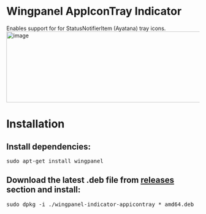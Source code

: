 # Wingpanel AppIconTray Indicator

Enables support for for StatusNotifierItem (Ayatana) tray icons.
<img width="541" height="185" alt="image" src="https://github.com/user-attachments/assets/849ab7d8-29da-4870-ac17-7144be687aa2" />


# Installation

## Install dependencies:
<pre>sudo apt-get install wingpanel</pre>

## Download the latest .deb file from [releases](https://github.com/barunespadhy/wingpanel-indicator-appicontray/releases/tag/Latest) section and install:
<pre>sudo dpkg -i ./wingpanel-indicator-appicontray_*_amd64.deb</pre>
